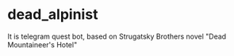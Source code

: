 # dead_alpinist
It is telegram quest bot, based on Strugatsky Brothers novel "Dead Mountaineer's Hotel"
